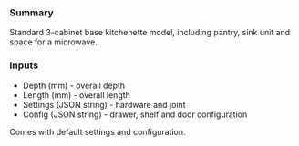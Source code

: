 ### Summary

Standard 3-cabinet base kitchenette model, including pantry, sink unit and space for a microwave.

### Inputs
- Depth (mm) - overall depth
- Length (mm) - overall length
- Settings (JSON string) - hardware and joint
- Config (JSON string) - drawer, shelf and door configuration

Comes with default settings and configuration.